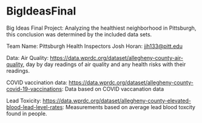 # BigIdeasFinal
Big Ideas Final Project:  Analyzing the healthiest neighborhood in Pittsburgh, this conclusion was determined by the included data sets.

Team Name:  Pittsburgh Health Inspectors
Josh Horan: jjh133@pitt.edu


Data: 
Air Quality: https://data.wprdc.org/dataset/allegheny-county-air-quality,  day by day readings of air quality and 
any health risks with their readings.

COVID vaccination data:  https://data.wprdc.org/dataset/allegheny-county-covid-19-vaccinations:  Data based on COVID vaccanation data

Lead Toxicity: https://data.wprdc.org/dataset/allegheny-county-elevated-blood-lead-level-rates:  Measurements based on average lead blood toxcity found in people.


